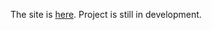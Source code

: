 The site is [here](https://iliyazelenko.github.io/keyboard-speed-trainer/). Project is still in development.
